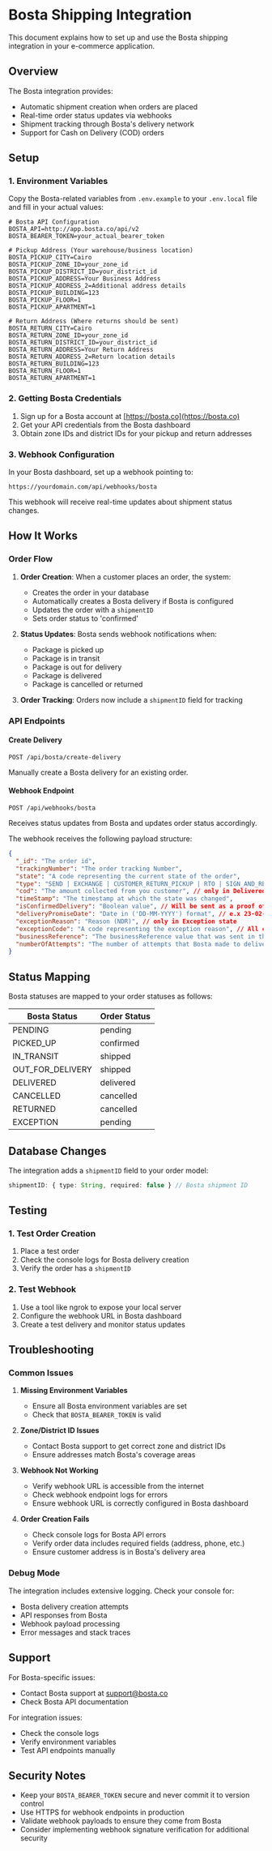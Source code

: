 # Bosta Shipping Integration

This document explains how to set up and use the Bosta shipping integration in your e-commerce application.

## Overview

The Bosta integration provides:
- Automatic shipment creation when orders are placed
- Real-time order status updates via webhooks
- Shipment tracking through Bosta's delivery network
- Support for Cash on Delivery (COD) orders

## Setup

### 1. Environment Variables

Copy the Bosta-related variables from `.env.example` to your `.env.local` file and fill in your actual values:

```env
# Bosta API Configuration
BOSTA_API=http://app.bosta.co/api/v2
BOSTA_BEARER_TOKEN=your_actual_bearer_token

# Pickup Address (Your warehouse/business location)
BOSTA_PICKUP_CITY=Cairo
BOSTA_PICKUP_ZONE_ID=your_zone_id
BOSTA_PICKUP_DISTRICT_ID=your_district_id
BOSTA_PICKUP_ADDRESS=Your Business Address
BOSTA_PICKUP_ADDRESS_2=Additional address details
BOSTA_PICKUP_BUILDING=123
BOSTA_PICKUP_FLOOR=1
BOSTA_PICKUP_APARTMENT=1

# Return Address (Where returns should be sent)
BOSTA_RETURN_CITY=Cairo
BOSTA_RETURN_ZONE_ID=your_zone_id
BOSTA_RETURN_DISTRICT_ID=your_district_id
BOSTA_RETURN_ADDRESS=Your Return Address
BOSTA_RETURN_ADDRESS_2=Return location details
BOSTA_RETURN_BUILDING=123
BOSTA_RETURN_FLOOR=1
BOSTA_RETURN_APARTMENT=1
```

### 2. Getting Bosta Credentials

1. Sign up for a Bosta account at [https://bosta.co](https://bosta.co)
2. Get your API credentials from the Bosta dashboard
3. Obtain zone IDs and district IDs for your pickup and return addresses

### 3. Webhook Configuration

In your Bosta dashboard, set up a webhook pointing to:
```
https://yourdomain.com/api/webhooks/bosta
```

This webhook will receive real-time updates about shipment status changes.

## How It Works

### Order Flow

1. **Order Creation**: When a customer places an order, the system:
   - Creates the order in your database
   - Automatically creates a Bosta delivery if Bosta is configured
   - Updates the order with a `shipmentID`
   - Sets order status to 'confirmed'

2. **Status Updates**: Bosta sends webhook notifications when:
   - Package is picked up
   - Package is in transit
   - Package is out for delivery
   - Package is delivered
   - Package is cancelled or returned

3. **Order Tracking**: Orders now include a `shipmentID` field for tracking

### API Endpoints

#### Create Delivery
```
POST /api/bosta/create-delivery
```
Manually create a Bosta delivery for an existing order.

#### Webhook Endpoint
```
POST /api/webhooks/bosta
```
Receives status updates from Bosta and updates order status accordingly.

The webhook receives the following payload structure:

```json
{
  "_id": "The order id",
  "trackingNumber": "The order tracking Number",
  "state": "A code representing the current state of the order",
  "type": "SEND | EXCHANGE | CUSTOMER_RETURN_PICKUP | RTO | SIGN_AND_RETURN | FXF_SEND (fulfillment)",
  "cod": "The amount collected from you customer", // only in Delivered state
  "timeStamp": "The timestamp at which the state was changed",
  "isConfirmedDelivery": "Boolean value", // Will be sent as a proof of delivery
  "deliveryPromiseDate": "Date in ('DD-MM-YYYY') format", // e.x 23-02-2023
  "exceptionReason": "Reason (NDR)", // only in Exception state
  "exceptionCode": "A code representing the exception reason", // All codes is listed below
  "businessReference": "The businessReference value that was sent in the creation request",
  "numberOfAttempts": "The number of attempts that Bosta made to deliver the shipment to your customer"
}
```

## Status Mapping

Bosta statuses are mapped to your order statuses as follows:

| Bosta Status | Order Status |
|--------------|-------------|
| PENDING | pending |
| PICKED_UP | confirmed |
| IN_TRANSIT | shipped |
| OUT_FOR_DELIVERY | shipped |
| DELIVERED | delivered |
| CANCELLED | cancelled |
| RETURNED | cancelled |
| EXCEPTION | pending |

## Database Changes

The integration adds a `shipmentID` field to your order model:

```typescript
shipmentID: { type: String, required: false } // Bosta shipment ID
```

## Testing

### 1. Test Order Creation
1. Place a test order
2. Check the console logs for Bosta delivery creation
3. Verify the order has a `shipmentID`

### 2. Test Webhook
1. Use a tool like ngrok to expose your local server
2. Configure the webhook URL in Bosta dashboard
3. Create a test delivery and monitor status updates

## Troubleshooting

### Common Issues

1. **Missing Environment Variables**
   - Ensure all Bosta environment variables are set
   - Check that `BOSTA_BEARER_TOKEN` is valid

2. **Zone/District ID Issues**
   - Contact Bosta support to get correct zone and district IDs
   - Ensure addresses match Bosta's coverage areas

3. **Webhook Not Working**
   - Verify webhook URL is accessible from the internet
   - Check webhook endpoint logs for errors
   - Ensure webhook URL is correctly configured in Bosta dashboard

4. **Order Creation Fails**
   - Check console logs for Bosta API errors
   - Verify order data includes required fields (address, phone, etc.)
   - Ensure customer address is in Bosta's delivery area

### Debug Mode

The integration includes extensive logging. Check your console for:
- Bosta delivery creation attempts
- API responses from Bosta
- Webhook payload processing
- Error messages and stack traces

## Support

For Bosta-specific issues:
- Contact Bosta support at [support@bosta.co](mailto:support@bosta.co)
- Check Bosta API documentation

For integration issues:
- Check the console logs
- Verify environment variables
- Test API endpoints manually

## Security Notes

- Keep your `BOSTA_BEARER_TOKEN` secure and never commit it to version control
- Use HTTPS for webhook endpoints in production
- Validate webhook payloads to ensure they come from Bosta
- Consider implementing webhook signature verification for additional security